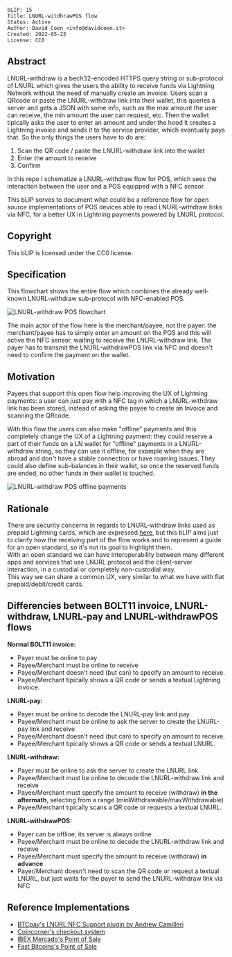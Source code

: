 ```
bLIP: 15
Title: LNURL-witdhrawPOS flow
Status: Active
Author: David Coen <info@davidcoen.it>
Created: 2022-05-23
License: CC0
```

## Abstract

LNURL-withdraw is a bech32-encoded HTTPS query string or sub-protocol of LNURL 
which gives the users the ability to receive funds via Lightning Network without the need of manually create an invoice.
Users scan a QRcode or paste the LNURL-withdraw link into their wallet, 
this queries a server and gets a JSON with some info, 
such as the max amount the user can receive, the min amount the user can request, etc. 
Then the wallet tipically asks the user to enter an amount and under the hood it creates a Lightning invoice and sends it to the service provider, 
which eventually pays that.
So the only things the users have to do are:

1. Scan the QR code / paste the LNURL-withdraw link into the wallet
2. Enter the amount to receive
3. Confirm

In this repo I schematize a LNURL-withdraw flow for POS, 
which sees the interaction between the user and a POS equipped with a NFC sensor.

This bLIP serves to document what could be a reference flow for open source implementations of POS devices able to read LNURL-withdraw links via NFC,
for a better UX in Lightning payments powered by LNURL protocol.

## Copyright

This bLIP is licensed under the CC0 license.

## Specification

This flowchart shows the entire flow which combines the already well-known LNURL-withdraw sub-protocol with NFC-enabled POS.

![LNURL-withdraw POS flowchart](https://raw.githubusercontent.com/theDavidCoen/blips/master/blip-0015/lnurl-withdrawPOS%20flowchart.jpg)

The main actor of the flow here is the merchant/payee, not the payer: 
the merchant/payee has to simply enter an amount on the POS and this will active the NFC sensor, 
waiting to receive the LNURL-withdraw link. The payer has to transmit the LNURL-withdrawPOS link via NFC
and doesn't need to confirm the payment on the wallet.

## Motivation

Payees that support this open flow help improving the UX of Lightning payments:
a user can just pay with a NFC tag in which a LNURL-withdraw link has been stored, instead of asking the payee to create an Invoice and scanning the QRcode.

With this flow the users can also make "offline" payments and this completely change the UX of a Lightning payment: 
they could reserve a part of their funds on a LN wallet for "offline" payments in a LNURL-withdraw string, 
so they can use it offline, for example when they are abroad and don't have a stable connection or have roaming issues. 
They could also define sub-balances in their wallet, so once the reserved funds are ended, no other funds in their wallet is touched.

![LNURL-withdraw POS offline payments](https://raw.githubusercontent.com/theDavidCoen/blips/master/blip-0015/offline%20payments%20LNURL-withdrawPOS.png)

## Rationale

There are security concerns in regards to LNURL-withdraw links used as prepaid Lightning cards, which are expressed [here](https://github.com/theDavidCoen/LNURL-withdrawPOS#security-concerns-in-regards-to-lnurl-withdraw-links), but this bLIP aims just to clarify how the receiving part of the flow works and to represent a guide for an open standard, so it's not its goal to highlight them.
<br>With an open standard we can have interoperability between many different apps and services that use LNURL protocol and the client-server interaction, in a custodial or completely non-custodial way.
<br>This way we can share a common UX, very similar to what we have with fiat prepaid/debit/credit cards.

## Differencies between BOLT11 invoice, LNURL-withdraw, LNURL-pay and LNURL-withdrawPOS flows

**Normal BOLT11 invoice:**
- Payer must be online to pay
- Payee/Merchant must be online to receive
- Payee/Merchant doesn't need (but can) to specify an amount to receive. 
- Payee/Merchant tipically shows a QR code or sends a textual Lightning invoice.

**LNURL-pay:**
- Payer must be online to decode the LNURL-pay link and pay
- Payee/Merchant must be online to ask the server to create the LNURL-pay link and receive
- Payee/Merchant doesn't need (but can) to specify an amount to receive. 
- Payee/Merchant tipically shows a QR code or sends a textual LNURL.

**LNURL-withdraw:**
- Payer must be online to ask the server to create the LNURL link
- Payee/Merchant must be online to decode the LNURL-withdraw link and receive
- Payee/Merchant must specify the amount to receive (withdraw) **in the aftermath**, selecting from a range (minWithdrawable/maxWithdrawable)
- Payee/Merchant tipically scans a QR code or requests a textual LNURL.

**LNURL-withdrawPOS:**
- Payer can be offline, its server is always online
- Payee/Merchant must be online to decode the LNURL-withdraw link and receive
- Payee/Merchant must specify the amount to receive (withdraw) **in advance** 
- Payer/Merchant doesn't need to scan the QR code or request a textual LNURL, but just waits for the payer to send the LNURL-withdraw link via NFC


## Reference Implementations

* [BTCpay's LNURL NFC Support plugin by Andrew Camilleri](https://github.com/btcpayserver/btcpayserver-plugins)
* [Coincorner's checkout system](https://www.coincorner.com/Checkout)
* [IBEX Mercado's Point of Sale](https://www.ibexmercado.com/)
* [Fast Bitcoins's Point of Sale](https://fastbitcoins.com/)
